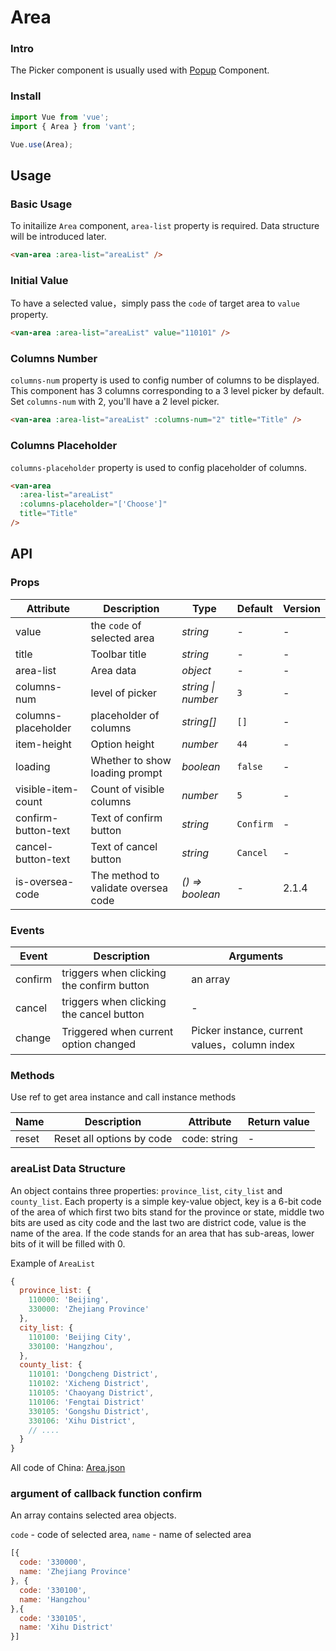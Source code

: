 # Area

### Intro

The Picker component is usually used with [Popup](#/en-US/popup) Component.

### Install

``` javascript
import Vue from 'vue';
import { Area } from 'vant';

Vue.use(Area);
```

## Usage

### Basic Usage

To initailize `Area` component, `area-list` property is required. Data structure will be introduced later. 

```html
<van-area :area-list="areaList" />
```

### Initial Value

To have a selected value，simply pass the `code` of target area to `value` property.

```html
<van-area :area-list="areaList" value="110101" />
```

### Columns Number

`columns-num` property is used to config number of columns to be displayed. This component has 3 columns corresponding to a 3 level picker by default.
Set `columns-num` with 2, you'll have a 2 level picker.

```html
<van-area :area-list="areaList" :columns-num="2" title="Title" />
```

### Columns Placeholder

`columns-placeholder` property is used to config placeholder of columns.

```html
<van-area
  :area-list="areaList"
  :columns-placeholder="['Choose']"
  title="Title"
/>
```

## API

### Props

| Attribute | Description | Type | Default | Version |
|------|------|------|------|------|
| value | the `code` of selected area | *string* | - | - |
| title | Toolbar title | *string* | - | - |
| area-list | Area data | *object* | - | - |
| columns-num | level of picker | *string \| number* | `3` | - |
| columns-placeholder | placeholder of columns | *string[]* | `[]` | - |
| item-height | Option height | *number* | `44` | - |
| loading | Whether to show loading prompt | *boolean* | `false` | - |
| visible-item-count | Count of visible columns | *number* | `5` | - |
| confirm-button-text | Text of confirm button | *string* | `Confirm` | - |
| cancel-button-text | Text of cancel button | *string* | `Cancel` | - |
| is-oversea-code | The method to validate oversea code | *() => boolean* | - | 2.1.4 |

### Events

| Event | Description | Arguments |
|------|------|------|
| confirm | triggers when clicking the confirm button | an array |
| cancel | triggers when clicking the cancel button | - |
| change | Triggered when current option changed | Picker instance, current values，column index |

### Methods

Use ref to get area instance and call instance methods

| Name | Description | Attribute | Return value |
|------|------|------|------|
| reset | Reset all options by code | code: string | - |

### areaList Data Structure

An object contains three properties: `province_list`, `city_list` and `county_list`. 
Each property is a simple key-value object, key is a 6-bit code of the area of which first two bits stand for the province or state, middle two bits are used as city code and the last two are district code, value is the name of the area. If the code stands for an area that has sub-areas, lower bits of it will be filled with 0.

Example of `AreaList`

```javascript
{
  province_list: {
    110000: 'Beijing',
    330000: 'Zhejiang Province'
  },
  city_list: {
    110100: 'Beijing City',
    330100: 'Hangzhou',
  },
  county_list: {
    110101: 'Dongcheng District',
    110102: 'Xicheng District',
    110105: 'Chaoyang District',
    110106: 'Fengtai District'
    330105: 'Gongshu District',
    330106: 'Xihu District',
    // ....
  }
}
```

All code of China: [Area.json](https://github.com/youzan/vant/blob/dev/src/area/demo/area-en.js)

### argument of callback function confirm

An array contains selected area objects.

`code` - code of selected area, `name` - name of selected area
```javascript
[{
  code: '330000',
  name: 'Zhejiang Province'
}, {
  code: '330100',
  name: 'Hangzhou'
},{
  code: '330105',
  name: 'Xihu District'
}]
```
